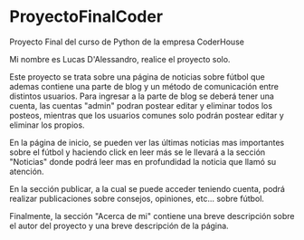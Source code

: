 # ProyectoFinalCoder
Proyecto Final del curso de Python de la empresa CoderHouse


Mi nombre es Lucas D'Alessandro, realice el proyecto solo.

Este proyecto se trata sobre una página de noticias sobre fútbol que ademas contiene una parte de blog y un método de comunicación entre distintos usuarios.
Para ingresar a la parte de blog se deberá tener una cuenta, las cuentas "admin" podran postear editar y eliminar todos los posteos,
mientras que los usuarios comunes solo podrán postear editar y eliminar los propios.

En la página de inicio, se pueden ver las últimas noticias mas importantes sobre el fútbol y haciendo click en leer más 
se le llevará a la sección "Noticias" donde podrá leer mas en profundidad la noticia que llamó su atención.

En la sección publicar, a la cual se puede acceder teniendo cuenta, podrá realizar publicaciones sobre consejos, opiniones, etc... sobre fútbol.

Finalmente, la sección "Acerca de mi" contiene una breve descripción sobre el autor del proyecto y una breve descripción de la página.

